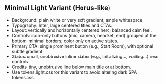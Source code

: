 ﻿
## Minimal Light Variant (Horus-like)
- Background: plain white or very soft gradient; ample whitespace.
- Typography: Inter, large centered titles and CTAs.
- Layout: vertically and horizontally centered hero; balanced calm feel.
- Controls: icon-only buttons (mic, camera, headset, end) grouped at the bottom; minimal borders; color only on active states.
- Primary CTA: single prominent button (e.g., Start Room), with optional subtle gradient.
- Status: small, unobtrusive inline states (e.g., initializing…, waiting…) near controls.
- Credits: tiny, unobtrusive line below main title or at bottom.
- Use tokens.light.css for this variant to avoid altering dark SPA tokens.css.

